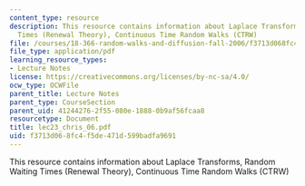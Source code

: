 ```yaml
---
content_type: resource
description: This resource contains information about Laplace Transforms, Random Waiting
  Times (Renewal Theory), Continuous Time Random Walks (CTRW)
file: /courses/18-366-random-walks-and-diffusion-fall-2006/f3713d068fc4f5de471d599badfa9691_lec23_chris_06.pdf
file_type: application/pdf
learning_resource_types:
- Lecture Notes
license: https://creativecommons.org/licenses/by-nc-sa/4.0/
ocw_type: OCWFile
parent_title: Lecture Notes
parent_type: CourseSection
parent_uid: 41244276-2f55-080e-1888-0b9af56fcaa8
resourcetype: Document
title: lec23_chris_06.pdf
uid: f3713d06-8fc4-f5de-471d-599badfa9691
---
```

This resource contains information about Laplace Transforms, Random Waiting Times (Renewal Theory), Continuous Time Random Walks (CTRW)
